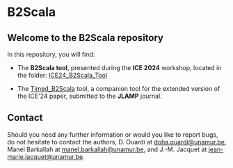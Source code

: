 # B2Scala

## Welcome to the **B2Scala** repository

In this repository, you will find: 

- The **B2Scala tool**, presented during the **ICE 2024** workshop, located in the folder: [ICE24_B2Scala_Tool](./ICE24_B2Scala_Tool)

- The [Timed_B2Scala](./Timed_B2Scala) tool, a companion tool for the extended version of the ICE'24 paper, submitted to the **JLAMP** journal.

## Contact

Should you need any further information or would you like to report bugs, do not hesitate to contact the authors, 
D. Ouardi at doha.ouardi@unamur.be, Manel Barkallah at manel.barkallah@unamur.be, and J.-M. Jacquet at jean-marie.jacquet@unamur.be.
